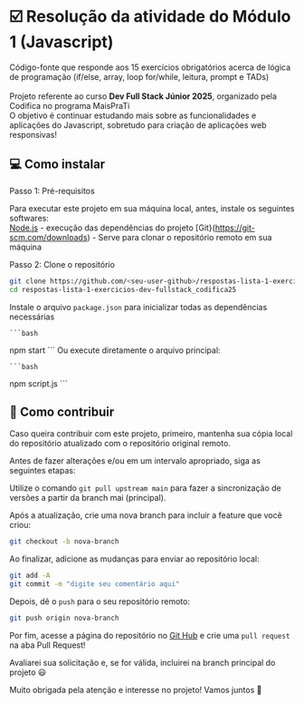 # ☑️ Resolução da atividade do Módulo 1 (Javascript) 
Código-fonte que responde aos 15 exercícios obrigatórios acerca de lógica de programação (if/else, array, loop for/while, leitura, prompt e TADs) </br>
</br>
Projeto referente ao curso **Dev Full Stack Júnior 2025**, organizado pela Codifica no programa MaisPraTi </br>
O objetivo é continuar estudando mais sobre as funcionalidades e aplicações do Javascript, sobretudo para criação de aplicações web responsivas!

## 💻 Como instalar
<summary>
  Passo 1: Pré-requisitos
</summary>

  Para executar este projeto em sua máquina local, antes, instale os seguintes softwares:</br>
  [Node.js](https://nodejs.org/pt) - execução das dependências do projeto
  [Git}(https://git-scm.com/downloads) - Serve para clonar o repositório remoto em sua máquina

<summary>
  Passo 2: Clone o repositório
</summary>

  ```bash
git clone https://github.com/<seu-user-github>/respostas-lista-1-exercicios-dev-fullstack_codifica25.git
cd respostas-lista-1-exercicios-dev-fullstack_codifica25
  ```
  Instale o arquivo `package.json` para inicializar todas as dependências necessárias
  
    ```bash
npm start
    ```
Ou execute diretamente o arquivo principal:

    ```bash
npm script.js
    ```

## 🤝 Como contribuir
Caso queira contribuir com este projeto, primeiro, mantenha sua cópia local do repositório atualizado com o repositório original remoto.

Antes de fazer alterações e/ou em um intervalo apropriado, siga as seguintes etapas:

Utilize o comando `git pull upstream main` para fazer a sincronização de versões a partir da branch mai (principal).

Após a atualização, crie uma nova branch para incluir a feature que você criou:

  ```bash
git checkout -b nova-branch
  ```

Ao finalizar, adicione as mudanças para enviar ao repositório local:

  ```bash
git add -A
git commit -m "digite seu comentário aqui"
  ```

Depois, dê o `push` para o seu repositório remoto:

  ```bash
git push origin nova-branch
  ```

Por fim, acesse a página do repositório no [Git Hub](github.com) e crie uma `pull request` na aba Pull Request!

Avaliarei sua solicitação e, se for válida, incluirei na branch principal do projeto 😃

Muito obrigada pela atenção e interesse no projeto! Vamos juntos 🚀

